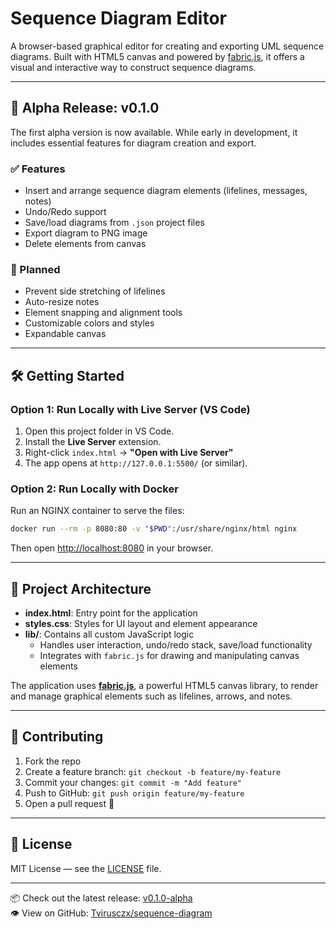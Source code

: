 # Sequence Diagram Editor

A browser-based graphical editor for creating and exporting UML sequence diagrams. Built with HTML5 canvas and powered by [fabric.js](http://fabricjs.com/), it offers a visual and interactive way to construct sequence diagrams.

---

## 🚀 Alpha Release: v0.1.0

The first alpha version is now available. While early in development, it includes essential features for diagram creation and export.

### ✅ Features

- Insert and arrange sequence diagram elements (lifelines, messages, notes)
- Undo/Redo support
- Save/load diagrams from `.json` project files
- Export diagram to PNG image
- Delete elements from canvas

### 🔧 Planned

- Prevent side stretching of lifelines
- Auto-resize notes
- Element snapping and alignment tools
- Customizable colors and styles
- Expandable canvas

---

## 🛠 Getting Started

### Option 1: Run Locally with Live Server (VS Code)

1. Open this project folder in VS Code.
2. Install the **Live Server** extension.
3. Right-click `index.html` → **"Open with Live Server"**
4. The app opens at `http://127.0.0.1:5500/` (or similar).

### Option 2: Run Locally with Docker

Run an NGINX container to serve the files:
```bash
docker run --rm -p 8080:80 -v "$PWD":/usr/share/nginx/html nginx
```
Then open [http://localhost:8080](http://localhost:8080) in your browser.

---

## 🧱 Project Architecture

- **index.html**: Entry point for the application
- **styles.css**: Styles for UI layout and element appearance
- **lib/**: Contains all custom JavaScript logic
  - Handles user interaction, undo/redo stack, save/load functionality
  - Integrates with `fabric.js` for drawing and manipulating canvas elements

The application uses **[fabric.js](http://fabricjs.com/)**, a powerful HTML5 canvas library, to render and manage graphical elements such as lifelines, arrows, and notes.

---

## 🤝 Contributing

1. Fork the repo
2. Create a feature branch: `git checkout -b feature/my-feature`
3. Commit your changes: `git commit -m "Add feature"`
4. Push to GitHub: `git push origin feature/my-feature`
5. Open a pull request 🎉

---

## 📄 License

MIT License — see the [LICENSE](LICENSE) file.

---

📦 Check out the latest release: [v0.1.0-alpha](https://github.com/Tvirusczx/sequence-diagram/releases/tag/v0.1.0-alpha)  
👁️ View on GitHub: [Tvirusczx/sequence-diagram](https://github.com/Tvirusczx/sequence-diagram)
